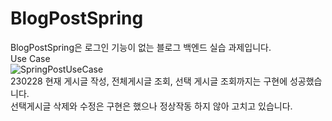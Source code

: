 # BlogPostSpring

BlogPostSpring은 로그인 기능이 없는 블로그 백엔드 실습 과제입니다.
<br>
Use Case
<br>
![SpringPostUseCase](https://user-images.githubusercontent.com/97417978/221760664-f5ed5ee9-1192-425c-aac7-4309d9f838b9.png)
<br>
230228 현재 게시글 작성, 전체게시글 조회, 선택 게시글 조회까지는 구현에 성공했습니다.
<br>
선택게시글 삭제와 수정은 구현은 했으나 정상작동 하지 않아 고치고 있습니다.
